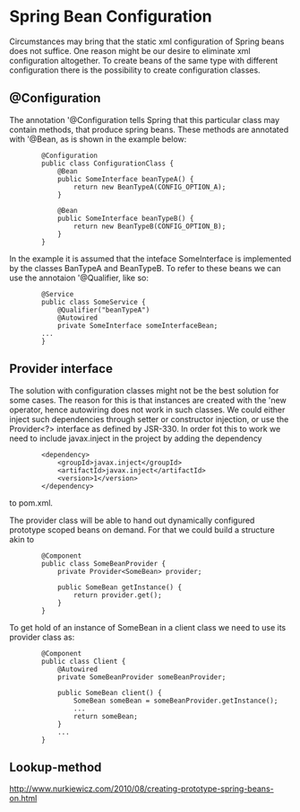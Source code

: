 # Spring Bean Configuration

Circumstances may bring that the static xml configuration of Spring beans does not suffice. One reason might be our desire to eliminate xml configuration altogether. To create beans of the same type with different configuration there is the possibility to create configuration classes.

## @Configuration

The annotation '@Configuration tells Spring that this particular class may contain methods, that produce spring beans. These methods are annotated with '@Bean, as is shown in the example below:

			@Configuration
			public class ConfigurationClass {
				@Bean
				public SomeInterface beanTypeA() {
					return new BeanTypeA(CONFIG_OPTION_A);
				}
				
				@Bean
				public SomeInterface beanTypeB() {
					return new BeanTypeB(CONFIG_OPTION_B);
				}
			}
			
In the example it is assumed that the inteface SomeInterface is implemented by the classes BanTypeA and BeanTypeB. To refer to these beans we can use the annotaion '@Qualifier, like so:

			@Service
			public class SomeService {
				@Qualifier("beanTypeA")
				@Autowired
				private SomeInterface someInterfaceBean;
			...
			}
			
## Provider interface

The solution with configuration classes might not be the best solution for some cases. The reason for this is that instances are created with the 'new operator, hence autowiring does not work in such classes. We could either inject such dependencies through setter or constructor injection, or use the Provider<?> interface as defined by JSR-330. In order fot this to work we need to include javax.inject in the project by adding the dependency

			<dependency>
				<groupId>javax.inject</groupId>
				<artifactId>javax.inject</artifactId>
				<version>1</version>
			</dependency>
			
to pom.xml.

The provider class will be able to hand out dynamically configured prototype scoped beans on demand. For that we could build a structure akin to

			@Component
			public class SomeBeanProvider {
				private Provider<SomeBean> provider;
				
				public SomeBean getInstance() {
					return provider.get();
				}
			}
			
To get hold of an instance of SomeBean in a client class we need to use its provider class as:

			@Component
			public class Client {
				@Autowired
				private SomeBeanProvider someBeanProvider;
				
				public SomeBean client() {
					SomeBean someBean = someBeanProvider.getInstance();
					...
					return someBean;
				}
				...
			}
			
## Lookup-method

http://www.nurkiewicz.com/2010/08/creating-prototype-spring-beans-on.html
